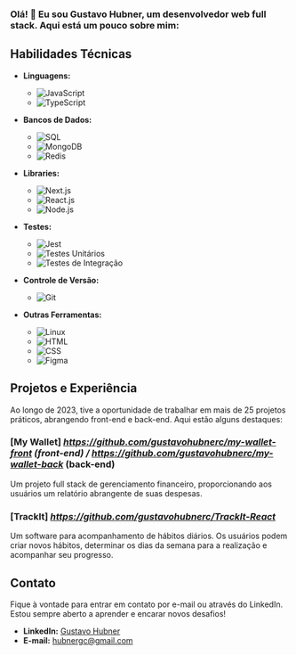 ### Olá! 👋 Eu sou Gustavo Hubner, um desenvolvedor web full stack. Aqui está um pouco sobre mim:

## Habilidades Técnicas


- **Linguagens:** 
  - ![JavaScript](https://img.shields.io/badge/JavaScript-323330?style=flat&logo=javascript&logoColor=F7DF1E)
  - ![TypeScript](https://img.shields.io/badge/TypeScript-007ACC?style=flat&logo=typescript&logoColor=white)

- **Bancos de Dados:** 
  - ![SQL](https://img.shields.io/badge/SQL-4479A1?style=flat&logo=postgresql&logoColor=white)
  - ![MongoDB](https://img.shields.io/badge/MongoDB-47A248?style=flat&logo=mongodb&logoColor=white)
  - ![Redis](https://img.shields.io/badge/Redis-DC382D?style=flat&logo=redis&logoColor=white)

- **Libraries:** 
  - ![Next.js](https://img.shields.io/badge/Next.js-000000?style=flat&logo=next.js&logoColor=white)
  - ![React.js](https://img.shields.io/badge/React.js-61DAFB?style=flat&logo=react&logoColor=white)
  - ![Node.js](https://img.shields.io/badge/Node.js-339933?style=flat&logo=node.js&logoColor=white)

- **Testes:** 
  - ![Jest](https://img.shields.io/badge/Jest-C21325?style=flat&logo=jest&logoColor=white)
  - ![Testes Unitários](https://img.shields.io/badge/Testes%20Unit%C3%A1rios-94B0E7?style=flat&logo=testinglibrary&logoColor=white)
  - ![Testes de Integração](https://img.shields.io/badge/Testes%20de%20Integra%C3%A7%C3%A3o-61DAFB?style=flat&logo=testinglibrary&logoColor=white)

- **Controle de Versão:** 
  - ![Git](https://img.shields.io/badge/Git-F05032?style=flat&logo=git&logoColor=white)

- **Outras Ferramentas:** 
  - ![Linux](https://img.shields.io/badge/Linux-FCC624?style=flat&logo=linux&logoColor=black)
  - ![HTML](https://img.shields.io/badge/HTML5-E34F26?style=flat&logo=html5&logoColor=white)
  - ![CSS](https://img.shields.io/badge/CSS3-1572B6?style=flat&logo=css3&logoColor=white)
  - ![Figma](https://img.shields.io/badge/Figma-F24E1E?style=flat&logo=figma&logoColor=white)


## Projetos e Experiência

Ao longo de 2023, tive a oportunidade de trabalhar em mais de 25 projetos práticos, abrangendo front-end e back-end. Aqui estão alguns destaques:

### [My Wallet] *https://github.com/gustavohubnerc/my-wallet-front (front-end) / https://github.com/gustavohubnerc/my-wallet-back* (back-end)
Um projeto full stack de gerenciamento financeiro, proporcionando aos usuários um relatório abrangente de suas despesas.

### [TrackIt] *https://github.com/gustavohubnerc/TrackIt-React*
Um software para acompanhamento de hábitos diários. Os usuários podem criar novos hábitos, determinar os dias da semana para a realização e acompanhar seu progresso.


## Contato

Fique à vontade para entrar em contato por e-mail ou através do LinkedIn. Estou sempre aberto a aprender e encarar novos desafios! 

- **LinkedIn:** [Gustavo Hubner](https://www.linkedin.com/in/gustavo-hubner/)
- **E-mail:** hubnergc@gmail.com
